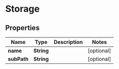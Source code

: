 

# Storage

## Properties

Name | Type | Description | Notes
------------ | ------------- | ------------- | -------------
**name** | **String** |  |  [optional]
**subPath** | **String** |  |  [optional]



